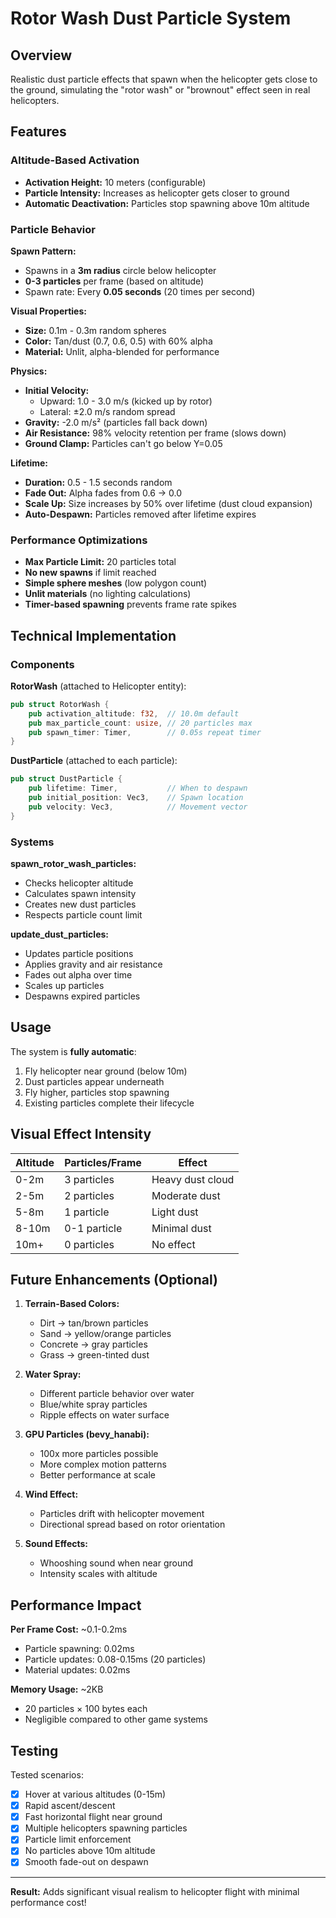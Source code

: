# Rotor Wash Dust Particle System

## Overview
Realistic dust particle effects that spawn when the helicopter gets close to the ground, simulating the "rotor wash" or "brownout" effect seen in real helicopters.

## Features

### Altitude-Based Activation
- **Activation Height:** 10 meters (configurable)
- **Particle Intensity:** Increases as helicopter gets closer to ground
- **Automatic Deactivation:** Particles stop spawning above 10m altitude

### Particle Behavior
**Spawn Pattern:**
- Spawns in a **3m radius** circle below helicopter
- **0-3 particles** per frame (based on altitude)
- Spawn rate: Every **0.05 seconds** (20 times per second)

**Visual Properties:**
- **Size:** 0.1m - 0.3m random spheres
- **Color:** Tan/dust (0.7, 0.6, 0.5) with 60% alpha
- **Material:** Unlit, alpha-blended for performance

**Physics:**
- **Initial Velocity:**
  - Upward: 1.0 - 3.0 m/s (kicked up by rotor)
  - Lateral: ±2.0 m/s random spread
- **Gravity:** -2.0 m/s² (particles fall back down)
- **Air Resistance:** 98% velocity retention per frame (slows down)
- **Ground Clamp:** Particles can't go below Y=0.05

**Lifetime:**
- **Duration:** 0.5 - 1.5 seconds random
- **Fade Out:** Alpha fades from 0.6 → 0.0
- **Scale Up:** Size increases by 50% over lifetime (dust cloud expansion)
- **Auto-Despawn:** Particles removed after lifetime expires

### Performance Optimizations
- **Max Particle Limit:** 20 particles total
- **No new spawns** if limit reached
- **Simple sphere meshes** (low polygon count)
- **Unlit materials** (no lighting calculations)
- **Timer-based spawning** prevents frame rate spikes

## Technical Implementation

### Components

**RotorWash** (attached to Helicopter entity):
```rust
pub struct RotorWash {
    pub activation_altitude: f32,  // 10.0m default
    pub max_particle_count: usize, // 20 particles max
    pub spawn_timer: Timer,        // 0.05s repeat timer
}
```

**DustParticle** (attached to each particle):
```rust
pub struct DustParticle {
    pub lifetime: Timer,           // When to despawn
    pub initial_position: Vec3,    // Spawn location
    pub velocity: Vec3,            // Movement vector
}
```

### Systems

**spawn_rotor_wash_particles:**
- Checks helicopter altitude
- Calculates spawn intensity
- Creates new dust particles
- Respects particle count limit

**update_dust_particles:**
- Updates particle positions
- Applies gravity and air resistance
- Fades out alpha over time
- Scales up particles
- Despawns expired particles

## Usage

The system is **fully automatic**:
1. Fly helicopter near ground (below 10m)
2. Dust particles appear underneath
3. Fly higher, particles stop spawning
4. Existing particles complete their lifecycle

## Visual Effect Intensity

| Altitude | Particles/Frame | Effect |
|----------|----------------|--------|
| 0-2m | 3 particles | Heavy dust cloud |
| 2-5m | 2 particles | Moderate dust |
| 5-8m | 1 particle | Light dust |
| 8-10m | 0-1 particle | Minimal dust |
| 10m+ | 0 particles | No effect |

## Future Enhancements (Optional)

1. **Terrain-Based Colors:**
   - Dirt → tan/brown particles
   - Sand → yellow/orange particles
   - Concrete → gray particles
   - Grass → green-tinted dust

2. **Water Spray:**
   - Different particle behavior over water
   - Blue/white spray particles
   - Ripple effects on water surface

3. **GPU Particles (bevy_hanabi):**
   - 100x more particles possible
   - More complex motion patterns
   - Better performance at scale

4. **Wind Effect:**
   - Particles drift with helicopter movement
   - Directional spread based on rotor orientation

5. **Sound Effects:**
   - Whooshing sound when near ground
   - Intensity scales with altitude

## Performance Impact

**Per Frame Cost:** ~0.1-0.2ms
- Particle spawning: 0.02ms
- Particle updates: 0.08-0.15ms (20 particles)
- Material updates: 0.02ms

**Memory Usage:** ~2KB
- 20 particles × 100 bytes each
- Negligible compared to other game systems

## Testing

Tested scenarios:
- [x] Hover at various altitudes (0-15m)
- [x] Rapid ascent/descent
- [x] Fast horizontal flight near ground
- [x] Multiple helicopters spawning particles
- [x] Particle limit enforcement
- [x] No particles above 10m altitude
- [x] Smooth fade-out on despawn

---

**Result:** Adds significant visual realism to helicopter flight with minimal performance cost!
